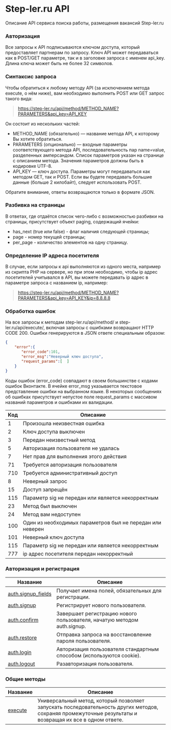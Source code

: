 # Step-ler.ru API
Описание API сервиса поиска работы, размещения вакансий Step-ler.ru

### Авторизация
Все запросы к API подписываются ключом доступа, который предоставляет партнерам по запросу. Ключ API может передаваться как в POST/GET параметре, так и в заголовке запроса с именем api_key. Длина ключа может быть не более 32 символов. 

### Синтаксис запроса
Чтобы обратиться к любому методу API (за исключением метода execute, о нём ниже), вам необходимо выполнить POST или GET запрос такого вида: 

> https://step-ler.ru/api/method/METHOD_NAME?PARAMETERS&api_key=API_KEY

Он состоит из нескольких частей: 
* METHOD_NAME (обязательно) — название метода API, к которому Вы хотите обратиться.
* PARAMETERS (опционально) — входные параметры соответствующего метода API, последовательность пар name=value, разделенных амперсандом. Список параметров указан на странице с описанием метода. Значения параметров должны быть в кодировке UTF-8.
* API_KEY — ключ доступа.
Параметры могут передаваться как методом GET, так и POST. Если вы будете передавать большие данные (больше 2 килобайт), следует использовать POST. 

Обратите внимание, ответы возвращаются только в формате JSON.

### Разбивка на страницы
В ответах, где отдаётся список чего-либо с возможностью разбивки на страницы, присутствует объект paging, содержащий ячейки: 
* has_next (true или false) - флаг наличия следующей страницы;
* page - номер текущей страницы;
* per_page - количество элементов на одну страницу.

### Определение IP адреса посетителя
В случае, если запросы к api выполняются из одного места, например из скрипта PHP на сервере, но при этом необходимо, чтобы ip адрес посетителей учитывался в API, вы можете передавать ip адрес в параметре запроса с названием ip, например: 
> https://step-ler.ru/api/method/METHOD_NAME?PARAMETERS&api_key=API_KEY&ip=8.8.8.8

### Обработка ошибок
На все запросы к методам step-ler.ru/api/method/ и step-ler.ru/api/execute/, включая запросы с ошибками возвращают HTTP CODE 200.
Ошибки генерируются в JSON ответе специальным образом: 

```json
{  
    "error":{
       "error_code":101,
       "error_msg":"Неверный ключ доступа",
       "request_params":[  ]
    }
}
```

<a name="errors"></a>
Коды ошибок (error_code) совпадают в своем большинстве с кодами ошибок Вконтакте. 
В ячейке error_msg указывается текстовое представление ошибки на выбранном языке. В некоторых сообщениях об ошибках присутствует непустое поле request_params с массивом названий параметров и ошибками их валидации.

| Код | Описание |
|----|----|
| 1   | Произошла неизвестная ошибка |
| 2   | Ключ доступа выключен | 
| 3   | Передан неизвестный метод | 
| 5   | Авторизация пользователя не удалась | 
| 7   | Нет прав для выполнения этого действия | 
| 71  | Требуется авторизация пользователя | 
| 710 | Требуется административный доступ | 
| 8   | Неверный запрос | 
| 15  | Доступ запрещён | 
| 115 | Параметр sig не передан или является некорректным | 
| 23  | Метод был выключен | 
| 24  | Метод вам недоступен | 
| 100 | Один из необходимых параметров был не передан или неверен | 
| 101 | Неверный ключ доступа | 
| 115 | Параметр sig не передан или является некорректным | 
| 777 | ip адрес посетителя передан некорректный | 

### Авторизация и регистрация

| Название | Описание |
|----|----|
| [auth.signup_fields](auth/signup_fields.md) | Получает имена полей, обязательных для регистрации. |
| [auth.signup](auth/signup.md) 	| Регистрирует нового пользователя. |
| [auth.confirm](auth/confirm.md) 	| Завершает регистрацию нового пользователя, начатую методом auth.signup. |
| [auth.restore](auth/restore.md) 	| Отправка запроса на восстановление пароля пользователя. |
| [auth.login](auth/login.md) 	| Авторизация пользователя стандартным способом (используются cookie). |
| [auth.logout](auth/logout.md) 	| Разавторизация пользователя. |




### Общие методы

| Название | Описание |
|----|----|
| [execute](methods/execute.md) | Универсальный метод, который позволяет запускать последовательность других методов, сохраняя промежуточные результаты и возвращая их все в одном ответе. |